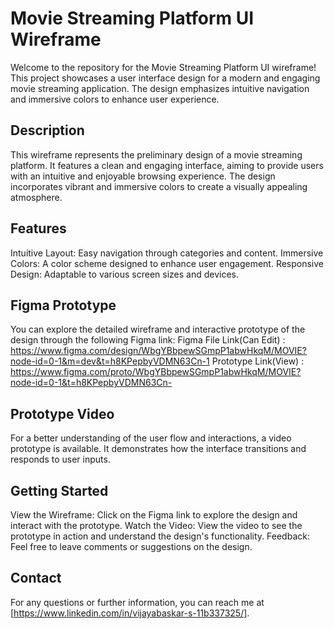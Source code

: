 # Movie Streaming Platform UI Wireframe
 Welcome to the repository for the Movie Streaming Platform UI wireframe! This project showcases a user interface design for a modern and engaging movie streaming application. The design emphasizes intuitive 
 navigation and immersive colors to enhance user experience.
## Description
 This wireframe represents the preliminary design of a movie streaming platform. It features a clean and engaging interface, aiming to provide users with an intuitive and enjoyable browsing experience. The design 
 incorporates vibrant and immersive colors to create a visually appealing atmosphere.
## Features
 Intuitive Layout: Easy navigation through categories and content.
 Immersive Colors: A color scheme designed to enhance user engagement.
 Responsive Design: Adaptable to various screen sizes and devices.
## Figma Prototype
 You can explore the detailed wireframe and interactive prototype of the design through the following Figma link: 
 Figma File Link(Can Edit) : https://www.figma.com/design/WbgYBbpewSGmpP1abwHkqM/MOVIE?node-id=0-1&m=dev&t=h8KPepbyVDMN63Cn-1
 Prototype Link(View) : https://www.figma.com/proto/WbgYBbpewSGmpP1abwHkqM/MOVIE?node-id=0-1&t=h8KPepbyVDMN63Cn-
## Prototype Video
  For a better understanding of the user flow and interactions, a video prototype is available. It demonstrates how the interface transitions and responds to user inputs.
## Getting Started
  View the Wireframe: Click on the Figma link to explore the design and interact with the prototype.
  Watch the Video: View the video to see the prototype in action and understand the design's functionality.
  Feedback: Feel free to leave comments or suggestions on the design.
## Contact
  For any questions or further information, you can reach me at [https://www.linkedin.com/in/vijayabaskar-s-11b337325/].
